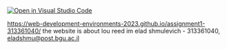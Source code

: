 [![Open in Visual Studio Code](https://classroom.github.com/assets/open-in-vscode-c66648af7eb3fe8bc4f294546bfd86ef473780cde1dea487d3c4ff354943c9ae.svg)](https://classroom.github.com/online_ide?assignment_repo_id=10467052&assignment_repo_type=AssignmentRepo)

 https://web-development-environments-2023.github.io/assignment1-313361040/
the website is about lou reed
im elad shmulevich - 313361040, eladshmu@post.bgu.ac.il
